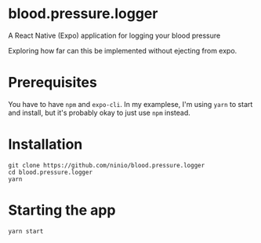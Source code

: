 # blood.pressure.logger
A React Native (Expo) application for logging your blood pressure

Exploring how far can this be implemented without ejecting from expo.

# Prerequisites
You have to have `npm` and `expo-cli`. In my examplese, I'm using `yarn` to start and install, but it's probably okay to just use `npm` instead.


# Installation
```
git clone https://github.com/ninio/blood.pressure.logger
cd blood.pressure.logger
yarn
```


# Starting the app 
```
yarn start
```


